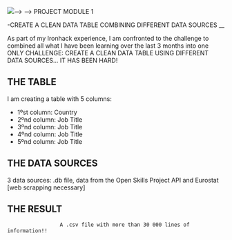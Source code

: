 <p align="left"><img src="https://i2.wp.com/www.profesor10demates.com/wp-content/uploads/2019/03/challenge-3.jpg?fit=550%2C367&ssl=1"
    
                     






## --> --> PROJECT MODULE 1 
-CREATE A CLEAN DATA TABLE COMBINING DIFFERENT DATA SOURCES __

As part of my Ironhack experience, I am confronted to the challenge to combined all what I have been learning over the last 3 months into one ONLY CHALLENGE: CREATE A CLEAN DATA TABLE USING DIFFERENT DATA SOURCES... IT HAS BEEN HARD!
                     
                     
## **THE TABLE**

I am creating a table with 5 columns:
- 1ºst column: Country
- 2ºnd column: Job Title
- 3ºnd column: Job Title
- 4ºnd column: Job Title
- 5ºnd column: Job Title   
                     

## **THE DATA SOURCES**     
                     
3 data sources: .db file, data from the Open Skills Project API and Eurostat [web scrapping necessary]                 

## **THE RESULT**            

                     A .csv file with more than 30 000 lines of information!!
